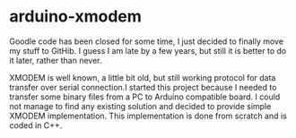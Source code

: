 # arduino-xmodem

Goodle code has been closed for some time, I just decided to finally move 
my stuff to GitHib. I guess I am late by a few years, but still it is 
better to do it later, rather than never.

XMODEM is well known, a little bit old, but still working protocol for 
data transfer over serial connection.I started this project because 
I needed to transfer some binary files from a PC to Arduino compatible board. 
I could not manage to find any existing solution and decided to provide 
simple XMODEM implementation. This implementation is done from scratch and is coded in C++.
